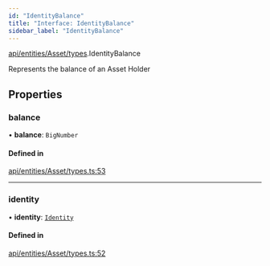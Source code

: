 ```yaml
---
id: "IdentityBalance"
title: "Interface: IdentityBalance"
sidebar_label: "IdentityBalance"
---
```


[api/entities/Asset/types](../../../../../../modules/API/Entities/Asset/Types/Types.md).IdentityBalance

Represents the balance of an Asset Holder

## Properties

### balance

• **balance**: `BigNumber`

#### Defined in

[api/entities/Asset/types.ts:53](https://github.com/PolymeshAssociation/polymesh-sdk/blob/daafaa68f/src/api/entities/Asset/types.ts#L53)

___

### identity

• **identity**: [`Identity`](../../../../../../classes/API/Entities/Identity/Identity.md)

#### Defined in

[api/entities/Asset/types.ts:52](https://github.com/PolymeshAssociation/polymesh-sdk/blob/daafaa68f/src/api/entities/Asset/types.ts#L52)
